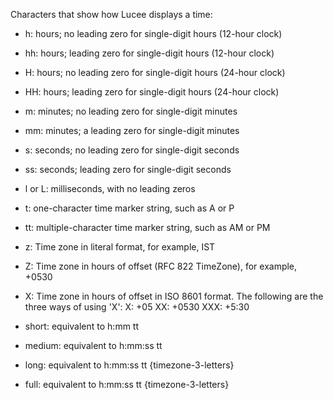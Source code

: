 Characters that show how Lucee displays a time:
- h: hours; no leading zero for single-digit hours (12-hour clock)
- hh: hours; leading zero for single-digit hours (12-hour clock)
- H: hours; no leading zero for single-digit hours (24-hour clock)
- HH: hours; leading zero for single-digit hours (24-hour clock)
- m: minutes; no leading zero for single-digit minutes
- mm: minutes; a leading zero for single-digit minutes
- s: seconds; no leading zero for single-digit seconds
- ss: seconds; leading zero for single-digit seconds
- l or L: milliseconds, with no leading zeros
- t: one-character time marker string, such as A or P
- tt: multiple-character time marker string, such as AM or PM
- z: Time zone in literal format, for example, IST
- Z: Time zone in hours of offset (RFC 822 TimeZone), for example, +0530
- X: Time zone in hours of offset in ISO 8601 format. The following are the three ways of using 'X':
         X: +05
         XX: +0530
         XXX: +5:30

- short: equivalent to h:mm tt
- medium: equivalent to h:mm:ss tt
- long: equivalent to h:mm:ss tt {timezone-3-letters}
- full: equivalent to h:mm:ss tt {timezone-3-letters}
